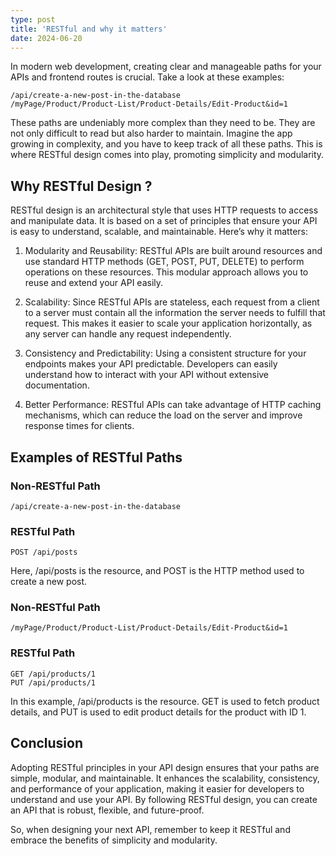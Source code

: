 ```yaml
---
type: post
title: 'RESTful and why it matters'
date: 2024-06-20
---
```


In modern web development, creating clear and manageable paths for your APIs and frontend routes is crucial. Take a look at these examples:

```
/api/create-a-new-post-in-the-database
/myPage/Product/Product-List/Product-Details/Edit-Product&id=1
```

These paths are undeniably more complex than they need to be. They are not only difficult to read but also harder to maintain.
Imagine the app growing in complexity, and you have to keep track of all these paths.
This is where RESTful design comes into play, promoting simplicity and modularity.

## Why RESTful Design ?

RESTful design is an architectural style that uses HTTP requests to access and manipulate data. It is based on a set of principles that ensure your API is easy to understand, scalable, and maintainable. Here’s why it matters:

1. Modularity and Reusability:
   RESTful APIs are built around resources and use standard HTTP methods (GET, POST, PUT, DELETE) to perform operations on these resources. This modular approach allows you to reuse and extend your API easily.

2. Scalability:
   Since RESTful APIs are stateless, each request from a client to a server must contain all the information the server needs to fulfill that request. This makes it easier to scale your application horizontally, as any server can handle any request independently.

3. Consistency and Predictability:
   Using a consistent structure for your endpoints makes your API predictable. Developers can easily understand how to interact with your API without extensive documentation.

4. Better Performance:
   RESTful APIs can take advantage of HTTP caching mechanisms, which can reduce the load on the server and improve response times for clients.

## Examples of RESTful Paths

### Non-RESTful Path

```
/api/create-a-new-post-in-the-database
```

### RESTful Path

```
POST /api/posts
```

Here, /api/posts is the resource, and POST is the HTTP method used to create a new post.

### Non-RESTful Path

```
/myPage/Product/Product-List/Product-Details/Edit-Product&id=1
```

### RESTful Path

```
GET /api/products/1
PUT /api/products/1
```

In this example, /api/products is the resource. GET is used to fetch product details, and PUT is used to edit product details for the product with ID 1.

## Conclusion

Adopting RESTful principles in your API design ensures that your paths are simple, modular, and maintainable. It enhances the scalability, consistency, and performance of your application, making it easier for developers to understand and use your API. By following RESTful design, you can create an API that is robust, flexible, and future-proof.

So, when designing your next API, remember to keep it RESTful and embrace the benefits of simplicity and modularity.
